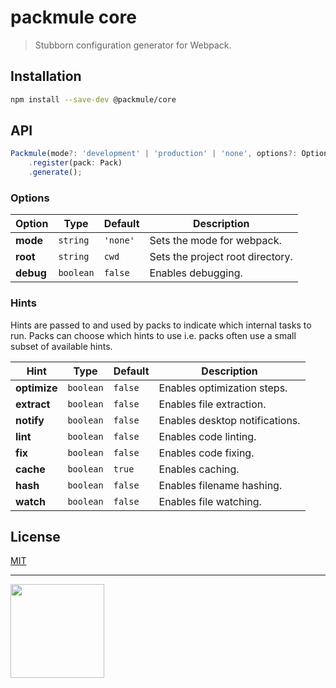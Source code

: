 # packmule core

> Stubborn configuration generator for Webpack.

## Installation

```sh
npm install --save-dev @packmule/core
```

## API

```ts
Packmule(mode?: 'development' | 'production' | 'none', options?: Options)
    .register(pack: Pack)
    .generate();
```

### Options

| Option    | Type      | Default  | Description                      |
| --------- | --------- | -------- | -------------------------------- |
| **mode**  | `string`  | `'none'` | Sets the mode for webpack.       |
| **root**  | `string`  | `cwd`    | Sets the project root directory. |
| **debug** | `boolean` | `false`  | Enables debugging.               |

### Hints

Hints are passed to and used by packs to indicate which internal tasks to run.
Packs can choose which hints to use i.e. packs often use a small subset of available hints.

| Hint         | Type      | Default | Description                    |
| ------------ | --------- | ------- | ------------------------------ |
| **optimize** | `boolean` | `false` | Enables optimization steps.    |
| **extract**  | `boolean` | `false` | Enables file extraction.       |
| **notify**   | `boolean` | `false` | Enables desktop notifications. |
| **lint**     | `boolean` | `false` | Enables code linting.          |
| **fix**      | `boolean` | `false` | Enables code fixing.           |
| **cache**    | `boolean` | `true`  | Enables caching.               |
| **hash**     | `boolean` | `false` | Enables filename hashing.      |
| **watch**    | `boolean` | `false` | Enables file watching.         |

## License

[MIT](https://choosealicense.com/licenses/mit/)

---

[<img src="https://www.pixelart.at/fileadmin/images/logo-new/logo.svg" width="150">](https://www.pixelart.at/)
